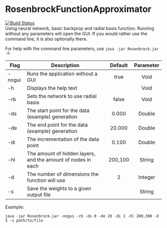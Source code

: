 # RosenbrockFunctionApproximator

[![Build Status](https://travis-ci.org/Penchant/RosenbrockFunctionApproximator.svg?branch=master)](https://travis-ci.org/Penchant/RosenbrockFunctionApproximator)  
Using neural network, basic backprop and radial basis function.
Running without any parameters will open the GUI.  If you would rather use the command line, it is also optionally there.

For help with the command line parameters, use `java -jar Rosenbrock.jar -h`


| Flag   | Description                                                  | Default | Parameter |
|--------|--------------------------------------------------------------|:-------:|:---------:|
| -nogui | Runs the application without a GUI                           | true    | Void      |
| -h     | Displays the help text                                       |         | Void      |
| -rb    | Sets the network to use radial basis                         | false   | Void      |
| -ds    | The start point for the data (example) generation            | 0.000   | Double    |
| -de    | The end point for the data (example) generation              | 20.000  | Double    |
| -di    | The incrementation of the data point                         | 0.100   | Double    |
| -hl    | The amount of hidden layers, and the amount of nodes in each | 200,100 | String    |
| -d     | The number of dimensions the function will use               | 2       | Integer   |
| -s     | Save the weights to a given output file                      |         | String    |


Example:
```
java -jar Rosenbrock.jar -nogui -rb -ds 0 -de 20 -di 1 -hl 200,300 -d 3 -s path/to/file
```
